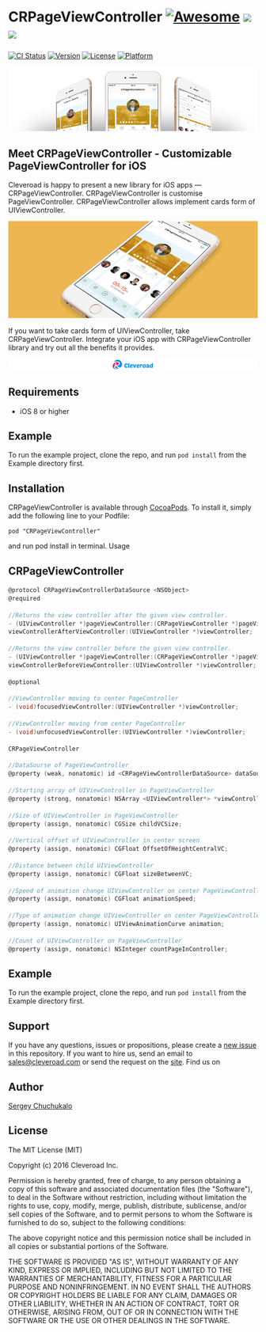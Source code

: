 # CRPageViewController [![Awesome](https://cdn.rawgit.com/sindresorhus/awesome/d7305f38d29fed78fa85652e3a63e154dd8e8829/media/badge.svg)](https://github.com/sindresorhus/awesome) <img src="https://www.cleveroad.com/public/comercial/label-ios.svg" height="20"> <a href="https://www.cleveroad.com/?utm_source=github&utm_medium=label&utm_campaign=contacts"><img src="https://www.cleveroad.com/public/comercial/label-cleveroad.svg" height="20"></a>

[![CI Status](http://img.shields.io/travis/Sergey/CRPageViewController.svg?style=flat)](https://travis-ci.org/Sergey/CRPageViewController)
[![Version](https://img.shields.io/cocoapods/v/CRPageViewController.svg?style=flat)](http://cocoapods.org/pods/CRPageViewController)
[![License](https://img.shields.io/cocoapods/l/CRPageViewController.svg?style=flat)](http://cocoapods.org/pods/CRPageViewController)
[![Platform](https://img.shields.io/cocoapods/p/CRPageViewController.svg?style=flat)](http://cocoapods.org/pods/CRPageViewController)

![Header image](/images/header.jpg)

## Meet CRPageViewController - Customizable PageViewController for iOS

Cleveroad is happy to present a new library for iOS apps — CRPageViewController. CRPageViewController is customise PageViewController. CRPageViewController allows implement cards form of UIViewController.

![Demo image](/images/demo.gif)

If you want to take cards form of UIViewController, take CRPageViewController. Integrate your iOS app with CRPageViewController library and try out all the benefits it provides.

[![Awesome](/images/logo-footer.png)](https://www.cleveroad.com/?utm_source=github&utm_medium=label&utm_campaign=contacts)
<br/>

## Requirements

* iOS 8 or higher

## Example

To run the example project, clone the repo, and run `pod install` from the Example directory first.

## Installation

CRPageViewController is available through [CocoaPods](http://cocoapods.org). To install
it, simply add the following line to your Podfile:

```
pod "CRPageViewController"
```
and run pod install in terminal.
Usage


## CRPageViewController

```c
@protocol CRPageViewControllerDataSource <NSObject>
@required

//Returns the view controller after the given view controller.
- (UIViewController *)pageViewController:(CRPageViewController *)pageViewController
viewControllerAfterViewController:(UIViewController *)viewController;

//Returns the view controller before the given view controller.
- (UIViewController *)pageViewController:(CRPageViewController *)pageViewController
viewControllerBeforeViewController:(UIViewController *)viewController;

@optional

//ViewController moving to center PageController
- (void)focusedViewController:(UIViewController *)viewController;

//ViewController moving from center PageController
- (void)unfocusedViewController:(UIViewController *)viewController;

CRPageViewController

//DataSourse of PageViewController
@property (weak, nonatomic) id <CRPageViewControllerDataSource> dataSource;

//Starting array of UIViewController in PageViewController
@property (strong, nonatomic) NSArray <UIViewController*> *viewControllers;

//Size of UIViewController in PageViewController
@property (assign, nonatomic) CGSize childVCSize;

//Vertical offset of UIViewController in center screen
@property (assign, nonatomic) CGFloat OffsetOfHeightCentralVC;

//Distance between child UIViewController
@property (assign, nonatomic) CGFloat sizeBetweenVC;

//Speed of animation change UIViewController on center PageViewController
@property (assign, nonatomic) CGFloat animationSpeed;

//Type of animation change UIViewController on center PageViewController
@property (assign, nonatomic) UIViewAnimationCurve animation;

//Count of UIViewController on PageViewController
@property (assign, nonatomic) NSInteger countPageInController;

```
## Example

To run the example project, clone the repo, and run `pod install` from the Example directory first.

## Support

If you have any questions, issues or propositions, please create a <a href="https://github.com/Cleveroad/CRPageViewController/issues">new issue</a> in this repository. If you want to hire us, send an email to sales@cleveroad.com or send the request on the <a href="https://www.cleveroad.com/contact">site</a>.
Find us on

## Author

[Sergey Chuchukalo](Chuchukalo.cr@gmail.com)

## License

The MIT License (MIT)

Copyright (c) 2016 Cleveroad Inc.

Permission is hereby granted, free of charge, to any person obtaining a copy
of this software and associated documentation files (the "Software"), to deal
in the Software without restriction, including without limitation the rights
to use, copy, modify, merge, publish, distribute, sublicense, and/or sell
copies of the Software, and to permit persons to whom the Software is
furnished to do so, subject to the following conditions:

The above copyright notice and this permission notice shall be included in all
copies or substantial portions of the Software.

THE SOFTWARE IS PROVIDED "AS IS", WITHOUT WARRANTY OF ANY KIND, EXPRESS OR
IMPLIED, INCLUDING BUT NOT LIMITED TO THE WARRANTIES OF MERCHANTABILITY,
FITNESS FOR A PARTICULAR PURPOSE AND NONINFRINGEMENT. IN NO EVENT SHALL THE
AUTHORS OR COPYRIGHT HOLDERS BE LIABLE FOR ANY CLAIM, DAMAGES OR OTHER
LIABILITY, WHETHER IN AN ACTION OF CONTRACT, TORT OR OTHERWISE, ARISING FROM,
OUT OF OR IN CONNECTION WITH THE SOFTWARE OR THE USE OR OTHER DEALINGS IN THE
SOFTWARE.
